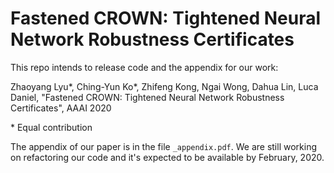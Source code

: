 # Fastened CROWN: Tightened Neural Network Robustness Certificates

This repo intends to release code and the appendix for our work:


Zhaoyang Lyu\*, Ching-Yun Ko\*, Zhifeng Kong, Ngai Wong, Dahua Lin, Luca Daniel, "Fastened CROWN: Tightened Neural Network Robustness Certificates", AAAI 2020

\* Equal contribution

The appendix of our paper is in the file `_appendix.pdf`.
We are still working on refactoring our code and it's expected to be available by February, 2020.
